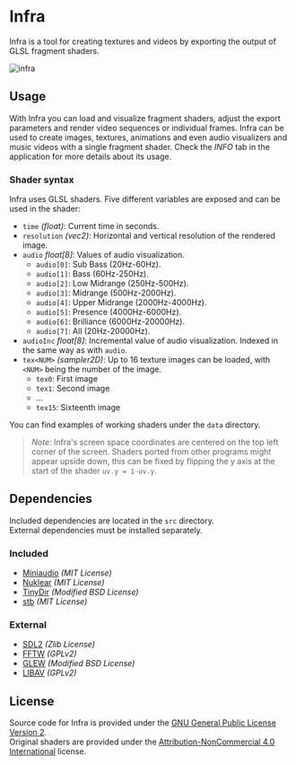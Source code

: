 # Infra
Infra is a tool for creating textures and videos by exporting the output of GLSL fragment shaders.

![infra](https://github.com/user-attachments/assets/4e79cac6-e28a-44e6-ac74-9739c6ce86e3)

## Usage
With Infra you can load and visualize fragment shaders, adjust the export parameters and render video sequences or individual frames.
Infra can be used to create images, textures, animations and even audio visualizers and music videos with a single fragment shader.
Check the *INFO* tab in the application for more details about its usage.

### Shader syntax
Infra uses GLSL shaders. Five different variables are exposed and can be used in the shader:
- `time` *(float)*: Current time in seconds.
- `resolution` *(vec2)*: Horizontal and vertical resolution of the rendered image.
- `audio` *float[8]*: Values of audio visualization.
    - `audio[0]`: Sub Bass (20Hz-60Hz).
    - `audio[1]`: Bass (60Hz-250Hz).
    - `audio[2]`: Low Midrange (250Hz-500Hz).
    - `audio[3]`: Midrange (500Hz-2000Hz).
    - `audio[4]`: Upper Midrange (2000Hz-4000Hz).
    - `audio[5]`: Presence (4000Hz-6000Hz).
    - `audio[6]`: Brilliance (6000Hz-20000Hz).
    - `audio[7]`: All (20Hz-20000Hz).
- `audioInc` *float[8]*: Incremental value of audio visualization. Indexed in the same way as with `audio`.
- `tex<NUM>` *(sampler2D)*: Up to 16 texture images can be loaded, with `<NUM>` being the number of the image.
    - `tex0`: First image
    - `tex1`: Second image
    - ...
    - `tex15`: Sixteenth image

You can find examples of working shaders under the `data` directory.

> *Note:* Infra's screen space coordinates are centered on the top left corner of the screen. Shaders ported from other programs might appear upside down, this can be fixed by flipping the y axis at the start of the shader `uv.y = 1-uv.y`.

## Dependencies
Included dependencies are located in the `src` directory.  
External dependencies must be installed separately.

### Included
- [Miniaudio](https://miniaud.io/) *(MIT License)*
- [Nuklear](https://github.com/Immediate-Mode-UI/Nuklear) *(MIT License)*
- [TinyDir](https://github.com/cxong/tinydir) *(Modified BSD License)*
- [stb](https://github.com/nothings/stb) *(MIT License)*

### External
- [SDL2](https://www.libsdl.org/) *(Zlib License)*
- [FFTW](http://www.fftw.org/) *(GPLv2)*
- [GLEW](https://github.com/nigels-com/glew) *(Modified BSD License)*
- [LIBAV](https://libav.org/) *(GPLv2)*

## License
Source code for Infra is provided under the [GNU General Public License Version 2](LICENSE).  
Original shaders are provided under the [Attribution-NonCommercial 4.0 International](https://creativecommons.org/licenses/by-nc/4.0/) license.
